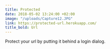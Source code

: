 ```yaml
---
title: Protected
date: 2018-05-02 13:24:00 +02:00
image: "/uploads/Capture12.JPG"
link: https://protected-url.herokuapp.com/
title_bold: Url
---
```


Protect your url by putting it behind a login dialog.